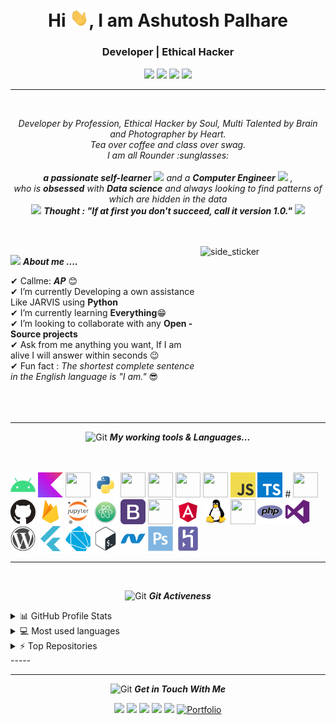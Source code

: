 
<h1 align="center">Hi <img src="https://raw.githubusercontent.com/ABSphreak/ABSphreak/master/gifs/Hi.gif" width="30px">, I am Ashutosh Palhare </h1>
<h3 align="center">Developer | Ethical Hacker</h3>

 <p align="center">
<img src="https://img.shields.io/badge/Age-22-blue" />
  <img src="https://img.shields.io/badge/Focus-Python-brightgreen" />
  <img src="https://img.shields.io/badge/Lives-India-success" />
  <img src="https://img.shields.io/badge/Languages-English%20%26%20Hindi-brightgreen" />
</p>
<hr>
<br>

<p align="center">
  <em>
   Developer by Profession, Ethical Hacker by Soul, Multi Talented by Brain and Photographer by Heart. <br> Tea over coffee and class over swag. <br> I am all Rounder :sunglasses: <br> <br>
    <b>a passionate self-learner</b> <img src="https://github.com/TheDudeThatCode/TheDudeThatCode/blob/master/Assets/Developer.gif" width="30px"> and a <b> Computer Engineer</b>&nbsp;<img src="https://github.com/TheDudeThatCode/TheDudeThatCode/blob/master/Assets/Designer.gif" width="36px">&nbsp,<br>who is <b>obsessed</b>
    with <b>Data science</b> and always looking to find patterns of which are hidden in the data 
  </em> 
  <br>
  <img src="https://media.giphy.com/media/gH3LO09IOiZIqePwv9/giphy.gif" width="50" /> <b><i align="center">Thought : "If at first you don't succeed, call it version 1.0."</i></b> <img src="https://media.giphy.com/media/qjqUcgIyRjsl2/giphy.gif" width="50" />
</p>
<br><br>
<img align="right" width=200px height=200px alt="side_sticker" src="https://user-images.githubusercontent.com/74038190/238353480-219bcc70-f5dc-466b-9a60-29653d8e8433.gif" />

<img src="https://media.giphy.com/media/iY8CRBdQXODJSCERIr/giphy.gif" width="30px">&nbsp;***About me ....***

✔ Callme: ***AP*** 😊 <br>
✔ I’m currently Developing a own assistance Like JARVIS using **Python**<br>
✔ I’m currently learning **Everything**:grin:<br>
✔ I’m looking to collaborate with any **Open - Source projects**<br>
✔ Ask from me anything you want, If I am alive I will answer within seconds 😉<br>
✔ Fun fact : *The shortest complete sentence in the English language is "I am."* 😎<br><br><br><br>
 

<hr>
  
 <p align="center">
 <img src="https://media.giphy.com/media/W5eoZHPpUx9sapR0eu/giphy.gif" width="30px" alt="Git"/>&nbsp;<i><b>My working tools & Languages...</b></i></p>
 
 <br/>
<br/>
<code><img height="40" width="40" src="https://raw.githubusercontent.com/github/explore/80688e429a7d4ef2fca1e82350fe8e3517d3494d/topics/android/android.png"></code>
<code><img height="40" width="40" src="https://raw.githubusercontent.com/github/explore/80688e429a7d4ef2fca1e82350fe8e3517d3494d/topics/kotlin/kotlin.png"></code>
<code><img height="40" width="40" src="https://images.vexels.com/media/users/3/166401/isolated/preview/b82aa7ac3f736dd78570dd3fa3fa9e24-java-programming-language-icon-by-vexels.png"></code>
<code><img height="40" width="40" src="https://raw.githubusercontent.com/github/explore/80688e429a7d4ef2fca1e82350fe8e3517d3494d/topics/python/python.png"></code>
<code><img height="40" width="40" src="https://www.naveedashfaq.me/img/c++.png"></code>
<code><img height="40" width="40" src="https://cdn.iconscout.com/icon/free/png-512/c-programming-569564.png"></code>
<code><img height="40" width="40" src="https://www.flaticon.com/svg/static/icons/svg/1216/1216733.svg"></code>
<code><img height="40" width="40" src="https://cdn.iconscout.com/icon/free/png-256/css-131-722685.png"></code>
<code><img height="40" width="40" src="https://raw.githubusercontent.com/github/explore/80688e429a7d4ef2fca1e82350fe8e3517d3494d/topics/javascript/javascript.png"></code>
<code><img height="40" width="40" src="https://raw.githubusercontent.com/github/explore/80688e429a7d4ef2fca1e82350fe8e3517d3494d/topics/typescript/typescript.png"></code>
#
<code><img height="40" width="40" src="https://upload.wikimedia.org/wikipedia/commons/thumb/3/3f/Git_icon.svg/1024px-Git_icon.svg.png"></code>
<code><img height="40" width="40" src="https://raw.githubusercontent.com/github/explore/80688e429a7d4ef2fca1e82350fe8e3517d3494d/topics/github-api/github-api.png"></code>
<code><img height="40" width="40" src="https://raw.githubusercontent.com/github/explore/80688e429a7d4ef2fca1e82350fe8e3517d3494d/topics/firebase/firebase.png"></code>
<code><img height="40" width="40" src="https://raw.githubusercontent.com/github/explore/80688e429a7d4ef2fca1e82350fe8e3517d3494d/topics/jupyter-notebook/jupyter-notebook.png"></code>
<code><img height="40" width="40" src="https://raw.githubusercontent.com/github/explore/80688e429a7d4ef2fca1e82350fe8e3517d3494d/topics/atom/atom.png"></code>
<code><img height="40" width="40" src="https://raw.githubusercontent.com/github/explore/80688e429a7d4ef2fca1e82350fe8e3517d3494d/topics/bootstrap/bootstrap.png"></code>
<code><img height="40" width="40" src="https://encrypted-tbn0.gstatic.com/images?q=tbn:ANd9GcRT1PKsfJXnxOqnTRiIZ8VcdJDYBXD-qZnnpw&usqp=CAU"></code>
<code><img height="40" width="40" src="https://raw.githubusercontent.com/github/explore/80688e429a7d4ef2fca1e82350fe8e3517d3494d/topics/angular/angular.png"></code>
<code><img height="40" width="40" src="https://github.com/devicons/devicon/blob/master/icons/linux/linux-original.svg"></code>
<code><img height="40" width="40" src="https://cdn.iconscout.com/icon/free/png-512/mongodb-3-1175138.png"></code>
<code><img height="40" width="40" src="https://github.com/devicons/devicon/blob/master/icons/php/php-original.svg"></code>
<code><img height="40" width="40" src="https://raw.githubusercontent.com/devicons/devicon/7a4ca8aa871d6dca81691e018d31eed89cb70a76/icons/visualstudio/visualstudio-plain.svg"></code>
<code><img height="40" width="40" src="https://raw.githubusercontent.com/devicons/devicon/7a4ca8aa871d6dca81691e018d31eed89cb70a76/icons/wordpress/wordpress-plain.svg"></code>
<code><img height="40" width="40" src="https://raw.githubusercontent.com/devicons/devicon/7a4ca8aa871d6dca81691e018d31eed89cb70a76/icons/flutter/flutter-plain.svg"></code>
<code><img height="40" width="40" src="https://raw.githubusercontent.com/devicons/devicon/7a4ca8aa871d6dca81691e018d31eed89cb70a76/icons/dart/dart-plain.svg"></code>
<code><img height="40" width="40" src="https://raw.githubusercontent.com/devicons/devicon/7a4ca8aa871d6dca81691e018d31eed89cb70a76/icons/bash/bash-plain.svg"></code>
<code><img height="40" width="40" src="https://raw.githubusercontent.com/devicons/devicon/7a4ca8aa871d6dca81691e018d31eed89cb70a76/icons/dot-net/dot-net-plain.svg"></code>
<code><img height="40" width="40" src="https://raw.githubusercontent.com/devicons/devicon/7a4ca8aa871d6dca81691e018d31eed89cb70a76/icons/photoshop/photoshop-plain.svg"></code>
<code><img height="40" width="40" src="https://raw.githubusercontent.com/devicons/devicon/7a4ca8aa871d6dca81691e018d31eed89cb70a76/icons/heroku/heroku-plain.svg"></code>
  <br/><hr>
 
<br>

 <p align="center">
 <img src="https://media.giphy.com/media/iY8CRBdQXODJSCERIr/giphy.gif" width="30px" alt="Git"/>&nbsp;<i><b>Git Activeness</b></i></p>
 
<!-- https://github.com/ashutosh786palhare/github-readme-stats -->
<details>
  <summary>📊 GitHub Profile Stats</summary>
  <br/>
  <a href="https://github.com/ashutosh786palhare/github-readme-stats"><img alt="Ashutosh Palhare's Github Stats" src="https://github-readme-stats.vercel.app/api?username=ashutosh786palhare&include_all_commits=true&count_private=true&show_icons=true&line_height=20&title_color=7A7ADB&icon_color=2234AE&text_color=D3D3D3&bg_color=0,000000,130F40" /></a>
</details>

<details> 
  <summary>💻 Most used languages</summary>
  <br/>
  <a href="https://github.com/ashutosh786palhare/github-readme-stats"><img alt="Ashutosh Palhare's Top Languages" src="https://github-readme-stats.vercel.app/api/top-langs/?username=ashutosh786palhare&text_color=FFFFFF&bg_color=000000&title_color=94b4a4&langs_count=15&layout=compact&hide_border=true" /></a>
  <br/>
  <b>Note:</b> This chart is only a metric of which languages my public code on GitHub consists of and does not reflect my experience or skill level.
</details>


<!-- https://github.com/jamesgeorge007/github-activity-readme -->
<details>
  <summary>⚡ Top Repositories </summary>
<a href="https://github.com/ashutosh786palhare/Termy">
  <img align="center" src="https://github-readme-stats.vercel.app/api/pin/?username=ashutosh786palhare&repo=Termy&theme=buefy" />
</a>
<a href="https://github.com/ashutosh786palhare/ashutosh786palhare.github.io">
  <img align="center" src="https://github-readme-stats.vercel.app/api/pin/?username=ashutosh786palhare&repo=ashutosh786palhare.github.io&theme=buefy" />
</a>

<br />
<br />

</details>
-----

<hr>
 <p align="center">
 <img src="https://media.giphy.com/media/W5eoZHPpUx9sapR0eu/giphy.gif" width="30px" alt="Git"/>&nbsp;<i><b>Get in Touch With Me</b></i></p>
<p align="center">
  <a href="mailto:ap4all@aol.com"><img src="https://img.shields.io/badge/e‑mail-D14836.svg?style=for-the-badge&logo=GMail&logoColor=white"/></a>
  <a href="https://instagram.com/ashutosh786palhare"><img src="https://img.shields.io/badge/instagram-E4405F.svg?style=for-the-badge&logo=instagram&logoColor=white"/></a>
  <a href="https://www.facebook.com/ashutosh786palhare"><img src="https://img.shields.io/badge/facebook-0000FF.svg?style=for-the-badge&logo=facebook&logoColor=white"/></a>
  <a href="https://in.linkedin.com/in/ashutosh786palhare"><img src="https://img.shields.io/badge/linkedin-0077B5.svg?style=for-the-badge&logo=linkedin&logoColor=white"/></a>
  <a href="https://twitter.com/AshutoshPalhare"><img src="https://img.shields.io/badge/twitter-1DA1F2.svg?style=for-the-badge&logo=twitter&logoColor=white"/></a>
 <a href="https://ashutosh786palhare.github.io/"><img alt="Portfolio" title="Portfolio" src="https://img.shields.io/badge/Portfolio-%23000000.svg?style=for-the-badge&logo=firefox&logoColor=#FF7139"/></a>

</p>




